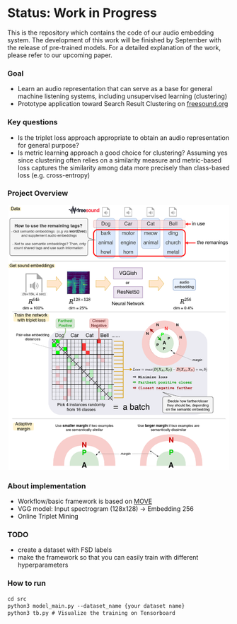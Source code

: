 # Status: Work in Progress
This is the repository which contains the code of our audio embedding system.
The development of this work will be finished by September with the release
of pre-trained models. For a detailed explanation of the work, please refer to
our upcoming paper.

### Goal
- Learn an audio representation that can serve as a base for general machine listening systems, including unsupervised learning (clustering)
- Prototype application toward Search Result Clustering on [freesound.org](https://freesound.org)

### Key questions
- Is the triplet loss approach appropriate to obtain an audio representation for general purpose?
- Is metric learning approach a good choice for clustering?
Assuming yes since clustering often relies on a similarity measure
and metric-based loss captures the similarity among data more precisely than class-based loss (e.g. cross-entropy)

### Project Overview
<p align="center">
<img src="./notes/Triplet-Loss_Semantic.png" width="500" height="600" title="logo">
</p>

### About implementation
- Workflow/basic framework is based on [MOVE](https://github.com/furkanyesiler/move/)
- VGG model: Input spectrogram (128x128) -> Embedding 256
- Online Triplet Mining

### TODO
- create a dataset with FSD labels
- make the framework so that you can easily train with different hyperparameters

### How to run
```
cd src
python3 model_main.py --dataset_name {your dataset name}
python3 tb.py # Visualize the training on Tensorboard
```
